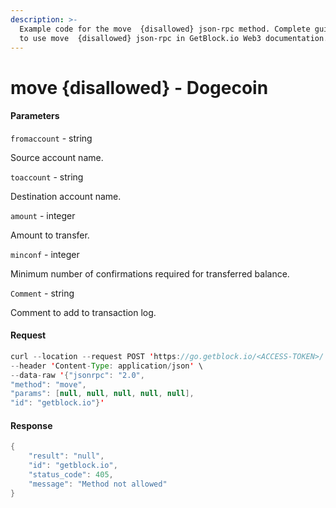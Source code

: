 ```yaml
---
description: >-
  Example code for the move  {disallowed} json-rpc method. Сomplete guide on how
  to use move  {disallowed} json-rpc in GetBlock.io Web3 documentation.
---
```


# move {disallowed} - Dogecoin

#### Parameters

`fromaccount` - string

Source account name.

`toaccount` - string

Destination account name.

`amount` - integer

Amount to transfer.

`minconf` - integer

Minimum number of confirmations required for transferred balance.

`Comment` - string

Comment to add to transaction log.

#### Request

```java
curl --location --request POST 'https://go.getblock.io/<ACCESS-TOKEN>/' \
--header 'Content-Type: application/json' \
--data-raw '{"jsonrpc": "2.0",
"method": "move",
"params": [null, null, null, null, null],
"id": "getblock.io"}'
```

#### Response

```java
{
    "result": "null",
    "id": "getblock.io",
    "status_code": 405,
    "message": "Method not allowed"
}
```
